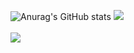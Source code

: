 



![Anurag's GitHub stats](https://github-readme-stats.vercel.app/api?username=Hyungs0703&show_icons=true&theme=radical)
<img src="https://github-readme-stats.vercel.app/api/top-langs/?username=Hyungs0703&layout=compact&theme=tokyonight"><br><br>
<img src="https://github-readme-stats.vercel.app/api?username=Hyungs0703&show_icons=true&theme=tokyonight">
